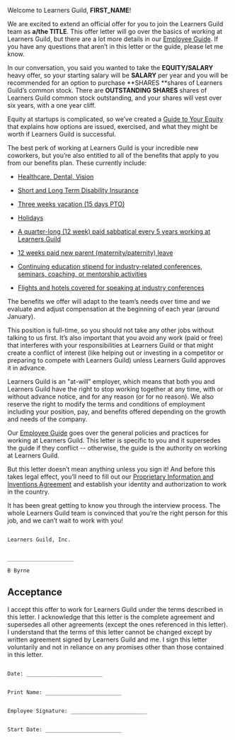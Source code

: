 Welcome to Learners Guild, **FIRST_NAME**!

We are excited to extend an official offer for you to join the Learners Guild team as **a/the TITLE**. This offer letter will go over the basics of working at Learners Guild, but there are a lot more details in our [Employee Guide](https://github.com/LearnersGuild/guide). If you have any questions that aren’t in this letter or the guide, please let me know.

In our conversation, you said you wanted to take the **EQUITY/SALARY** heavy offer, so your starting salary will be **SALARY** per year and you will be recommended for an option to purchase **SHARES **shares of Learners Guild’s common stock. There are **OUTSTANDING SHARES** shares of Learners Guild common stock outstanding, and your shares will vest over six years, with a one year cliff.

Equity at startups is complicated, so we’ve created a [Guide to Your Equity](https://github.com/LearnersGuild/guide/blob/master/Hiring%20Documents/Guide%20to%20Your%20Equity.md) that explains how options are issued, exercised, and what they might be worth if Learners Guild is successful.

The best perk of working at Learners Guild is your incredible new coworkers, but you’re also entitled to all of the benefits that apply to you from our benefits plan. These currently include:

* [Healthcare, Dental, Vision](https://github.com/LearnersGuild/guide/blob/master/Benefits%20and%20Perks/Healthcare%20and%20Disability%20Insurance.md)

* [Short and Long Term Disability Insurance](https://github.com/LearnersGuild/guide/blob/master/Benefits%20and%20Perks/Healthcare%20and%20Disability%20Insurance.md)

* [Three weeks vacation (15 days PTO)](https://github.com/LearnersGuild/guide/blob/master/Benefits%20and%20Perks/Vacation%20and%20Sick%20Leave.md)

* [Holidays](https://github.com/LearnersGuild/guide/blob/master/Benefits%20and%20Perks/Holiday%20List.md)

* [A quarter-long (12 week) paid sabbatical every 5 years working at Learners Guild](https://github.com/LearnersGuild/guide/blob/master/Benefits%20and%20Perks/Sabbatical.md)

* [12 weeks paid new parent (maternity/paternity) leave](https://github.com/LearnersGuild/guide/blob/master/Benefits%20and%20Perks/New%20Parent%20Leave.md)

* [Continuing education stipend for industry-related conferences, seminars, coaching, or mentorship activities](https://github.com/LearnersGuild/guide/blob/master/Benefits%20and%20Perks/Continuing%20Education.md)

* [Flights and hotels covered for speaking at industry conferences](https://github.com/LearnersGuild/guide/blob/master/Benefits%20and%20Perks/Continuing%20Education.md)

The benefits we offer will adapt to the team’s needs over time and we evaluate and adjust compensation at the beginning of each year (around January).

This position is full-time, so you should not take any other jobs without talking to us first. It’s also important that you avoid any work (paid or free) that interferes with your responsibilities at Learners Guild or that might create a conflict of interest (like helping out or investing in a competitor or preparing to compete with Learners Guild) unless Learners Guild approves it in advance.

Learners Guild is an "at-will" employer, which means that both you and Learners Guild have the right to stop working together at any time, with or without advance notice, and for any reason (or for no reason). We also reserve the right to modify the terms and conditions of employment including your position, pay, and benefits offered depending on the growth and needs of the company.

Our [Employee Guide](https://github.com/LearnersGuild/guide) goes over the general policies and practices for working at Learners Guild. This letter is specific to you and it supersedes the guide if they conflict -- otherwise, the guide is the authority on working at Learners Guild.

But this letter doesn’t mean anything unless you sign it! And before this takes legal effect, you’ll need to fill out our [Proprietary Information and Inventions Agreement](https://github.com/LearnersGuild/guide/blob/master/Hiring%20Documents/Employee%20Proprietary%20Information%20and%20Inventions%20Assignment%20Agreement%20(NDA).doc.md) and establish your identity and authorization to work in the country.

It has been great getting to know you through the interview process. The whole Learners Guild team is convinced that you’re the right person for this job, and we can’t wait to work with you!
```

Learners Guild, Inc.


_____________________

B Byrne
```

## Acceptance

I accept this offer to work for Learners Guild under the terms described in this letter. I acknowledge that this letter is the complete agreement and supersedes all other agreements (except the ones referenced in this letter). I understand that the terms of this letter cannot be changed except by written agreement signed by Learners Guild and me. I sign this letter voluntarily and not in reliance on any promises other than those contained in this letter.

```

Date: ________________________


Print Name: ________________________


Employee Signature: ________________________


Start Date: ________________________

```
